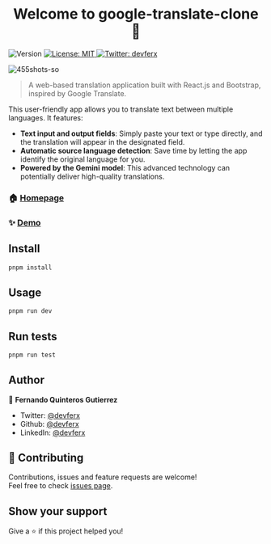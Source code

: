 <h1 align="center">Welcome to google-translate-clone 👋</h1>
<p>
  <img alt="Version" src="https://img.shields.io/badge/version-1.0.0-blue.svg?cacheSeconds=2592000" />
  <a href="#" target="_blank">
    <img alt="License: MIT" src="https://img.shields.io/badge/License-MIT-yellow.svg" />
  </a>
  <a href="https://twitter.com/devferx" target="_blank">
    <img alt="Twitter: devferx" src="https://img.shields.io/twitter/follow/devferx.svg?style=social" />
  </a>
</p>

<img src="https://i.ibb.co/vHbPRKy/455shots-so.png" alt="455shots-so" border="0">

> A web-based translation application built with React.js and Bootstrap, inspired by Google Translate.

This user-friendly app allows you to translate text between multiple languages. It features:

- **Text input and output fields**: Simply paste your text or type directly, and the translation will appear in the designated field.
- **Automatic source language detection**: Save time by letting the app identify the original language for you.
- **Powered by the Gemini model**: This advanced technology can potentially deliver high-quality translations.

### 🏠 [Homepage](https://google-translate-clone-zeta.vercel.app/)

### ✨ [Demo](https://google-translate-clone-zeta.vercel.app/)

## Install

```sh
pnpm install
```

## Usage

```sh
pnpm run dev
```

## Run tests

```sh
pnpm run test
```

## Author

👤 **Fernando Quinteros Gutierrez**

- Twitter: [@devferx](https://twitter.com/devferx)
- Github: [@devferx](https://github.com/devferx)
- LinkedIn: [@devferx](https://linkedin.com/in/devferx)

## 🤝 Contributing

Contributions, issues and feature requests are welcome!<br />Feel free to check [issues page](https://github.com/devferx/google-translate-clone/issues).

## Show your support

Give a ⭐️ if this project helped you!
